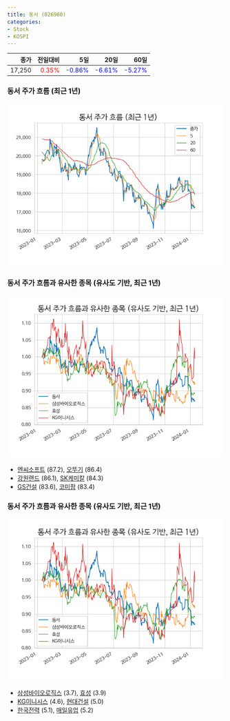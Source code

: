 ```yaml
---
title: 동서 (026960)
categories:
- Stock
- KOSPI
---
```


|종가|전일대비|5일|20일|60일|
|---:|-------:|--:|---:|---:|
|17,250|<span style="color: red">0.35%</span>|<span style="color: blue">-0.86%</span>|<span style="color: blue">-6.61%</span>|<span style="color: blue">-5.27%</span>|

<!-- more -->
### 동서 주가 흐름 (최근 1년)
![026960](/assets/images/stock/026960.png)


### 동서 주가 흐름과 유사한 종목 (유사도 기반, 최근 1년)
![026960](/assets/images/stock/026960_sim.png)

- [엔씨소프트](/036570/) (87.2), [오뚜기](/007310/) (86.4)
- [강원랜드](/035250/) (86.1), [SK케미칼](/285130/) (84.3)
- [GS건설](/006360/) (83.6), [코미팜](/041960/) (83.4)


### 동서 주가 흐름과 유사한 종목 (유사도 기반, 최근 1년)
![026960](/assets/images/stock/026960_sim.png)

- [삼성바이오로직스](/207940/) (3.7), [효성](/004800/) (3.9)
- [KG이니시스](/035600/) (4.6), [현대건설](/000720/) (5.0)
- [한국전력](/015760/) (5.1), [매일유업](/267980/) (5.2)